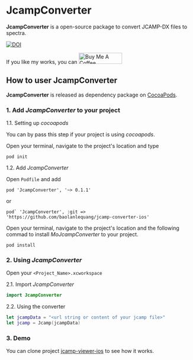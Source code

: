 # JcampConverter
**JcampConverter** is a open-source package to convert JCAMP-DX files to spectra.

[![DOI](https://zenodo.org/badge/DOI/10.5281/zenodo.8022920.svg)](https://doi.org/10.5281/zenodo.8022920)


If you like my works, you can <a href="https://www.buymeacoffee.com/baolanlequang" target="_blank"><img src="https://cdn.buymeacoffee.com/buttons/v2/default-yellow.png" alt="Buy Me A Coffee" style="height: 30px !important;width: 117px !important;" ></a>

## How to user JcampConverter
**JcampConverter** is released as dependency package on [CocoaPods](https://cocoapods.org/). 

### 1. Add *JcampConverter* to your project
1.1. Setting up *cocoapods*

You can by pass this step if your project is using *cocoapods*.

Open your terminal, navigate to the project's location and type

```
pod init
```

1.2. Add *JcampConverter*


Open `Podfile` and add

```
pod 'JcampConverter', '~> 0.1.1'
```

or
```
pod` 'JcampConverter', :git => 'https://github.com/baolanlequang/jcamp-converter-ios'
```
 
Open your terminal, navigate to the project's location and the following commad to install *MoJcampConverter* to your project.

```
pod install
```

### 2. Using *JcampConverter*
Open your `<Project_Name>.xcworkspace`

2.1. Import *JcampConverter*

```swift
import JcampConverter
```

2.2. Using the converter
```swift
let jcampData = "<url string or content of your jcamp file>"
let jcamp = Jcamp(jcampData)

```

### 3. Demo
You can clone project [jcamp-viewer-ios](https://github.com/baolanlequang/jcamp-viewer-ios) to see how it works.
            
            

